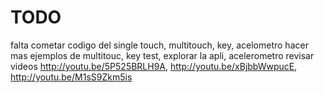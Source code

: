 TODO
==
falta cometar codigo del single touch, multitouch, key, acelometro 
hacer mas ejemplos de multitouc, key test, explorar la apli, acelerometro 
revisar videos http://youtu.be/5P525BRLH9A, http://youtu.be/xBjbbWwpucE, http://youtu.be/M1sS9Zkm5is



